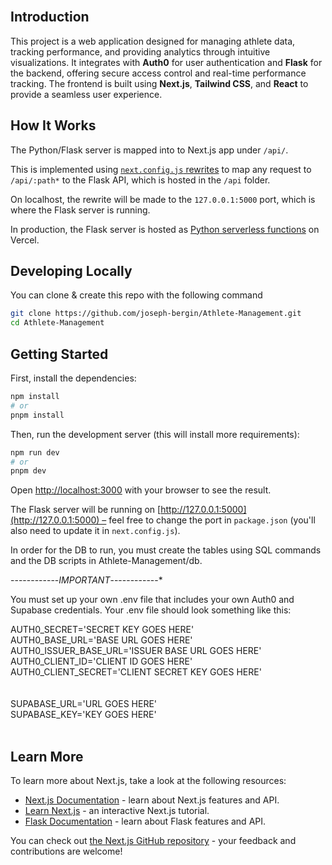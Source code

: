 
<br/>

## Introduction

This project is a web application designed for managing athlete data, tracking performance, and providing analytics through intuitive visualizations. It integrates with **Auth0** for user authentication and **Flask** for the backend, offering secure access control and real-time performance tracking. The frontend is built using **Next.js**, **Tailwind CSS**, and **React** to provide a seamless user experience.

## How It Works

The Python/Flask server is mapped into to Next.js app under `/api/`.

This is implemented using [`next.config.js` rewrites](https://github.com/vercel/examples/blob/main/python/nextjs-flask/next.config.js) to map any request to `/api/:path*` to the Flask API, which is hosted in the `/api` folder.

On localhost, the rewrite will be made to the `127.0.0.1:5000` port, which is where the Flask server is running.

In production, the Flask server is hosted as [Python serverless functions](https://vercel.com/docs/concepts/functions/serverless-functions/runtimes/python) on Vercel.

## Developing Locally

You can clone & create this repo with the following command

```bash
git clone https://github.com/joseph-bergin/Athlete-Management.git
cd Athlete-Management
```

## Getting Started

First, install the dependencies:

```bash
npm install
# or
pnpm install
```

Then, run the development server (this will install more requirements):

```bash
npm run dev
# or
pnpm dev
```

Open [http://localhost:3000](http://localhost:3000) with your browser to see the result.

The Flask server will be running on [http://127.0.0.1:5000](http://127.0.0.1:5000) – feel free to change the port in `package.json` (you'll also need to update it in `next.config.js`).

In order for the DB to run, you must create the tables using SQL commands and the DB scripts in Athlete-Management/db. 

------------*IMPORTANT*------------*

You must set up your own .env file that includes your own Auth0 and Supabase credentials. Your .env file should look something like this:

AUTH0_SECRET='SECRET KEY GOES HERE'<br/>
AUTH0_BASE_URL='BASE URL GOES HERE'<br/>
AUTH0_ISSUER_BASE_URL='ISSUER BASE URL GOES HERE'<br/>
AUTH0_CLIENT_ID='CLIENT ID GOES HERE'<br/>
AUTH0_CLIENT_SECRET='CLIENT SECRET KEY GOES HERE'<br/>
<br/><br/>
SUPABASE_URL='URL GOES HERE'<br/>
SUPABASE_KEY='KEY GOES HERE'<br/>
<br/>
## Learn More

To learn more about Next.js, take a look at the following resources:

- [Next.js Documentation](https://nextjs.org/docs) - learn about Next.js features and API.
- [Learn Next.js](https://nextjs.org/learn) - an interactive Next.js tutorial.
- [Flask Documentation](https://flask.palletsprojects.com/en/1.1.x/) - learn about Flask features and API.

You can check out [the Next.js GitHub repository](https://github.com/vercel/next.js/) - your feedback and contributions are welcome!
